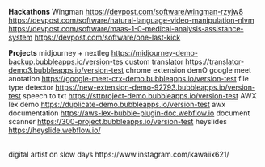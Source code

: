 **Hackathons**
Wingman https://devpost.com/software/wingman-rzyjw8
https://devpost.com/software/natural-language-video-manipulation-nlvm
https://devpost.com/software/maas-1-0-medical-analysis-assistance-system
https://devpost.com/software/one-last-kick

**Projects**
midjourney + nextleg https://midjourney-demo-backup.bubbleapps.io/version-tes
custom translator 
https://translator-demo3.bubbleapps.io/version-test
chrome extension demO
google meet anotation https://google-meet-crx-demo.bubbleapps.io/version-test
file type detector
https://new-extension-demo-92793.bubbleapps.io/version-test
speech to txt 
https://sttproject-demo.bubbleapps.io/version-test
AWX lex demo 
https://duplicate-demo.bubbleapps.io/version-test
awx documentation
https://aws-lex-bubble-plugin-doc.webflow.io
document scanner
https://300-project.bubbleapps.io/version-test
heyslides
https://heyslide.webflow.io/


</br>
digital artist on slow days https://www.instagram.com/kawaiix621/
